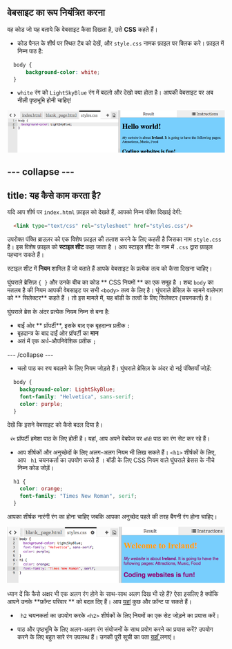 ## वेबसाइट का रूप नियंत्रित करना

वह कोड जो यह बताये कि वेबसाइट कैसा दिखता है, उसे **CSS** कहते हैं।

- कोड पैनल के शीर्ष पर स्थित टैब को देखें, और `style.css` नामक फ़ाइल पर क्लिक करे। फ़ाइल में निम्न पाठ है:

```css
  body {
      background-color: white;
  }
```

- `white` रंग को `LightSkyBlue` रंग में बदलो और देखो क्या होता है। आपकी वेबसाइट पर अब नीली पृष्ठभूमि होनी चाहिए! 

![नीली पृष्ठभूमि वाला उदाहरण](images/egFirstCSSbluebg.png)

## \--- collapse \---

## title: यह कैसे काम करता है?

यदि आप शीर्ष पर `index.html` फ़ाइल को देखते हैं, आपको निम्न पंक्ति दिखाई देगी:

```html
  <link type="text/css" rel="stylesheet" href="styles.css"/>
```

उपरोक्त पंक्ति ब्राउज़र को एक विशेष फ़ाइल की तलाश करने के लिए कहती है जिसका नाम `style.css` है। इस विशेष फ़ाइल को **स्टाइल शीट** कहा जाता है । आप स्टाइल शीट के नाम में `.css` द्वारा फ़ाइल पहचान सकते हैं।

स्टाइल शीट में **नियम** शामिल हैं जो बताते हैं आपके वेबसाइट के प्रत्येक तत्व को कैसा दिखना चाहिए।

घुंघराले ब्रेसिज़ `{ }` और उनके बीच का कोड ** CSS नियमों ** का एक समूह है । शब्द `body` का मतलब है की नियम आपकी वेबसाइट पर सभी `<body>` तत्व के लिए है। घुंघराले ब्रेसिज़ के सामने वालेभाग को ** सिलेक्टर** कहते हैं । तो इस मामले में, यह बॉडी के तत्वों के लिए सिलेक्टर (चयनकर्ता) है।

घुंघराले ब्रेस के अंदर प्रत्येक नियम निम्न से बना है:

- बाईं ओर ** प्रॉपर्टी**, इसके बाद एक बृहदान्त्र प्रतीक `:`
- बृहदान्त्र के बाद दाईं ओर प्रॉपर्टी का **मान**
- अतं में एक अर्ध-औपनिवेशिक प्रतीक `;`

\--- /collapse \---

- चलो पाठ का रुप बदलने के लिए नियम जोड़ते हैं। घुंघराले ब्रेसिज़ के अंदर दो नई पंक्तियाँ जोड़ें:

```css
  body {
    background-color: LightSkyBlue;
    font-family: "Helvetica", sans-serif;
    color: purple;
  }
```

देखें कि इसने वेबसाइट को कैसे बदल दिया है।

` रंग` प्रॉपर्टी हमेशा पाठ के लिए होती है। यहां, आप अपने वेबपेज पर `बॉडी` पाठ का रंग सेट कर रहे हैं।

- आप शीर्षकों और अनुच्छेदों के लिए अलग-अलग नियम भी लिख सकते हैं। `<h1>` शीर्षकों के लिए, आप ` h1` चयनकर्ता का उपयोग करते हैं । बॉडी के लिए CSS नियम वाले घुंघराले ब्रेसस के नीचे निम्न कोड जोड़ें।

```css
  h1 {
    color: orange;
    font-family: "Times New Roman", serif;
  }
```

आपका शीर्षक नारंगी रंग का होना चाहिए जबकि आपका अनुच्छेद पहले की तरह बैंगनी रंग होना चाहिए।

![नए CSS कोड का परिणाम](images/egCssColorsFonts.png)

ध्यान दें कि कैसे अक्षर भी एक अलग रंग होने के साथ-साथ अलग दिख भी रहे हैं? ऐसा इसलिए है क्योंकि आपने उनके **फ़ॉन्ट परिवार ** को बदल दिए हैं। आप [यहां](http://dojo.soy/web-font-families) कुछ और फ़ॉन्ट पा सकते हैं।

- ` h2` चयनकर्ता का उपयोग करके `<h2>` शीर्षकों के लिए नियमों का एक सेट जोड़ने का प्रयास करें।

- पाठ और पृष्ठभूमि के लिए अलग-अलग रंग संयोजनों के साथ प्रयोग करने का प्रयास करें? उपयोग करने के लिए बहुत सारे रंग उपलब्ध हैं। उनकी पूरी सूची का पता [ यहाँ ](http://dojo.soy/web-color-names) लगाएं।